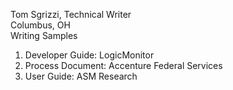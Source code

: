 Tom Sgrizzi, Technical Writer  
Columbus, OH  
Writing Samples

1. Developer Guide: LogicMonitor
2. Process Document: Accenture Federal Services
3. User Guide: ASM Research
